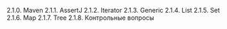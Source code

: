 2.1.0. Maven
2.1.1. AssertJ
2.1.2. Iterator
2.1.3. Generic
2.1.4. List
2.1.5. Set
2.1.6. Map
2.1.7. Tree
2.1.8. Контрольные вопросы

